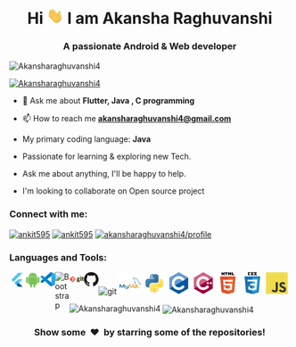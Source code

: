 <h1 align="center">Hi <img src="https://raw.githubusercontent.com/ABSphreak/ABSphreak/master/gifs/Hi.gif" width="30px"> I am Akansha Raghuvanshi</h1>
<h3 align="center">A passionate Android & Web developer</h3>

<p align="left"> <img src="https://komarev.com/ghpvc/?username=Akansharaghuvanshi4&label=Profile%20views&color=0e75b6&style=flat" alt="Akansharaghuvanshi4" /> </p>

<p align="left"> <a href="https://github.com/ryo-ma/github-profile-trophy"><img src="https://github-profile-trophy.vercel.app/?username=Akansharaghuvanshi4&theme=juicyfresh" alt="Akansharaghuvanshi4" /></a> </p>

- 💬 Ask me about **Flutter, Java , C programming**

- 📫 How to reach me **akansharaghuvanshi4@gmail.com**

- My primary coding language: **Java**

- Passionate for learning & exploring new Tech.

- Ask me about anything, I'll be happy to help.

- I'm looking to collaborate on Open source project

<h3 align="left">Connect with me:</h3>
<p align="left">
  
<a href="https://www.linkedin.com/mwlite/in/akansha-raghuvanshi-639a43194" target="blank"><img align="center" src="https://raw.githubusercontent.com/rahuldkjain/github-profile-readme-generator/6253936f99716cd30c07055d5d10e9332af37171/src/images/icons/Social/linked-in-alt.svg" alt="ankit595" height="30" width="40" /></a> <a href="https://instagram.com/akansharaghuvanshi4?igshid=YmMyMTA2M2Y=" target="blank"><img align="center" src="https://raw.githubusercontent.com/rahuldkjain/github-profile-readme-generator/6253936f99716cd30c07055d5d10e9332af37171/src/images/icons/Social/instagram.svg" alt="ankit595" height="30" width="40" /></a>  <a href="https://auth.geeksforgeeks.org/user/akansharaghuvanshi4/profile" target="blank"><img align="center" src="https://raw.githubusercontent.com/rahuldkjain/github-profile-readme-generator/6253936f99716cd30c07055d5d10e9332af37171/src/images/icons/Social/geeks-for-geeks.svg" alt="akansharaghuvanshi4/profile" height="30" width="40" /></a>
</p>

<h3 align="left">Languages and Tools:</h3>
<p align="left">
  <img align="left" width="28px" src="https://raw.githubusercontent.com/github/explore/80688e429a7d4ef2fca1e82350fe8e3517d3494d/topics/flutter/flutter.png" />
  <img align="left" width="28px" src="https://raw.githubusercontent.com/github/explore/80688e429a7d4ef2fca1e82350fe8e3517d3494d/topics/android/android.png" />
  <img src="https://www.vectorlogo.zone/logos/git-scm/git-scm-icon.svg" alt="git" width="40" height="40"/>
  <img src="https://raw.githubusercontent.com/devicons/devicon/master/icons/mysql/mysql-original-wordmark.svg" alt="mysql" width="40" height="40"/>
  <img src="https://raw.githubusercontent.com/devicons/devicon/master/icons/python/python-original.svg" alt="python" width="40" height="40"/>
  <img align="left" alt="Visual Studio Code" width="26px" src="https://raw.githubusercontent.com/github/explore/80688e429a7d4ef2fca1e82350fe8e3517d3494d/topics/visual-studio-code/visual-studio-code.png" /> 
  <img src="https://raw.githubusercontent.com/devicons/devicon/master/icons/c/c-original.svg" alt="c" width="40" height="40"/>
  <img src="https://raw.githubusercontent.com/devicons/devicon/master/icons/cplusplus/cplusplus-original.svg" alt="cplusplus" width="40" height="40"/>
  <img src="https://raw.githubusercontent.com/devicons/devicon/master/icons/html5/html5-original-wordmark.svg" alt="html5" width="40" height="40"/>
  <img src="https://raw.githubusercontent.com/devicons/devicon/master/icons/css3/css3-original-wordmark.svg" alt="css3" width="40" height="40"/> 
  <img src="https://raw.githubusercontent.com/devicons/devicon/master/icons/javascript/javascript-original.svg" alt="javascript" width="40" height="40"/>
  <img align="left"  width="26px"  src="https://user-images.githubusercontent.com/44005233/120921731-9e8ecf80-c6e2-11eb-9ea1-aa04f03ced2e.png" alt="Bootstrap" />
  <img align="left" alt="Git" width="26px" src="https://raw.githubusercontent.com/github/explore/80688e429a7d4ef2fca1e82350fe8e3517d3494d/topics/git/git.png" />
  <img align="left" alt="GitHub" width="26px" src="https://raw.githubusercontent.com/github/explore/78df643247d429f6cc873026c0622819ad797942/topics/github/github.png" />

  
<p><img align="left" src="https://github-readme-stats.vercel.app/api/top-langs?username=Akansharaghuvanshi4&show_icons=true&locale=en&layout=compact&theme=dark" alt="Akansharaghuvanshi4" /></p>

<p>&nbsp;<img align="center" src="https://github-readme-stats.vercel.app/api?username=Akansharaghuvanshi4&show_icons=true&locale=en&theme=onedark" alt="Akansharaghuvanshi4" /></p>



<h3 align="center">Show some &nbsp;❤️&nbsp; by starring some of the repositories!</h3>


<!--
**Akansharaghuvanshi4/Akansharaghuvanshi4** is a ✨ _special_ ✨ repository because its `README.md` (this file) appears on your GitHub profile.

Here are some ideas to get you started:

- 🔭 I’m currently working on ...
- 🌱 I’m currently learning ...
- 👯 I’m looking to collaborate on ...
- 🤔 I’m looking for help with ...
- 💬 Ask me about ...
- 📫 How to reach me: ...
- 😄 Pronouns: ...
- ⚡ Fun fact: ...
-->
